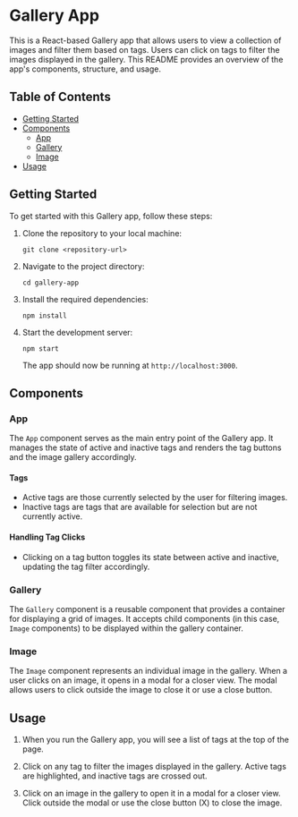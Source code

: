 # Gallery App

This is a React-based Gallery app that allows users to view a collection of images and filter them based on tags. Users can click on tags to filter the images displayed in the gallery. This README provides an overview of the app's components, structure, and usage.

## Table of Contents

-   [Getting Started](#getting-started)
-   [Components](#components)
    -   [App](#app)
    -   [Gallery](#gallery)
    -   [Image](#image)
-   [Usage](#usage)

## Getting Started

To get started with this Gallery app, follow these steps:

1. Clone the repository to your local machine:

    ```
    git clone <repository-url>
    ```

2. Navigate to the project directory:

    ```
    cd gallery-app
    ```

3. Install the required dependencies:

    ```
    npm install
    ```

4. Start the development server:

    ```
    npm start
    ```

    The app should now be running at `http://localhost:3000`.

## Components

### App

The `App` component serves as the main entry point of the Gallery app. It manages the state of active and inactive tags and renders the tag buttons and the image gallery accordingly.

#### Tags

-   Active tags are those currently selected by the user for filtering images.
-   Inactive tags are tags that are available for selection but are not currently active.

#### Handling Tag Clicks

-   Clicking on a tag button toggles its state between active and inactive, updating the tag filter accordingly.

### Gallery

The `Gallery` component is a reusable component that provides a container for displaying a grid of images. It accepts child components (in this case, `Image` components) to be displayed within the gallery container.

### Image

The `Image` component represents an individual image in the gallery. When a user clicks on an image, it opens in a modal for a closer view. The modal allows users to click outside the image to close it or use a close button.

## Usage

1. When you run the Gallery app, you will see a list of tags at the top of the page.

2. Click on any tag to filter the images displayed in the gallery. Active tags are highlighted, and inactive tags are crossed out.

3. Click on an image in the gallery to open it in a modal for a closer view. Click outside the modal or use the close button (X) to close the image.
